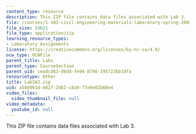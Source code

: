 ```yaml
---
content_type: resource
description: This ZIP file contains data files associated with Lab 3.
file: /courses/1-103-civil-engineering-materials-laboratory-spring-2004/a58d961d48272d62c8a977e9e82b68e4_Lab3A2.zip
file_size: 33621
file_type: application/zip
learning_resource_types:
- Laboratory Assignments
license: https://creativecommons.org/licenses/by-nc-sa/4.0/
ocw_type: OCWFile
parent_title: Labs
parent_type: CourseSection
parent_uid: ceadcd63-d6dd-fe94-8798-195723bb10fa
resourcetype: Other
title: Lab3A2.zip
uid: a58d961d-4827-2d62-c8a9-77e9e82b68e4
video_files:
  video_thumbnail_file: null
video_metadata:
  youtube_id: null
---
```

This ZIP file contains data files associated with Lab 3.